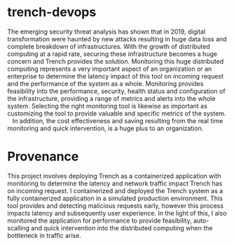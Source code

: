 # trench-devops
The emerging security threat analysis has shown that in 2019, digital transformation were haunted by new attacks resulting in huge data loss and complete breakdown of infrastructures. 
With the growth of distributed computing at a rapid rate, securing these infrastructure becomes a huge concern and Trench provides the solution.
Monitoring this huge distributed computing represents a very important aspect of an organization or an enterprise to determine the latency impact of this tool on incoming request and the performance of the system as a whole. 
Monitoring provides feasibility into the performance, security, health status and configuration of the infrastructure, providing a range of metrics and alerts into the whole system. Selecting the right monitoring tool is likewise as important as customizing the tool to provide valuable and specific metrics of the system.   
In addition, the cost effectiveness and saving resulting from the real time monitoring and quick intervention, is a huge plus to an organization.


# Provenance
This project involves deploying Trench as a containerized application with monitoring to determine the latency and network traffic impact Trench has on incoming request. I containerized and deployed the Trench system as a fully containerized application in a simulated production environment. This tool provides and detecting malicious requests early, however this process impacts latency and subsequently user experience. In the light of this, I also monitored the application for performance to provide feasibility, auto-scalling and quick intervention into the distributed computing when the bottleneck in traffic arise. 
